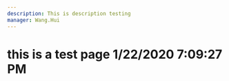 ```yaml
---
description: This is description testing
manager: Wang.Hui
---
```

# this is a test page 1/22/2020 7:09:27 PM